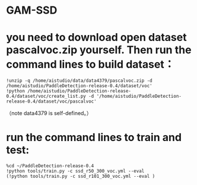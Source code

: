 # GAM-SSD
# you need to download open dataset pascalvoc.zip yourself. Then run the command lines to build dataset：

```
!unzip -q /home/aistudio/data/data4379/pascalvoc.zip -d /home/aistudio/PaddleDetection-release-0.4/dataset/voc'
!python /home/aistudio/PaddleDetection-release-0.4/dataset/voc/create_list.py -d '/home/aistudio/PaddleDetection-release-0.4/dataset/voc/pascalvoc'
```

（note data4379 is self-defined。）

# run the command lines to train and test:

```
%cd ~/PaddleDetection-release-0.4
!python tools/train.py -c ssd_r50_300_voc.yml --eval 
(!python tools/train.py -c ssd_r101_300_voc.yml --eval )
```
